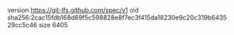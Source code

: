 version https://git-lfs.github.com/spec/v1
oid sha256:2cac15fdb168d69f5c598828e8f7ec3f415da18230e9c20c319b643529cc5c46
size 6405
